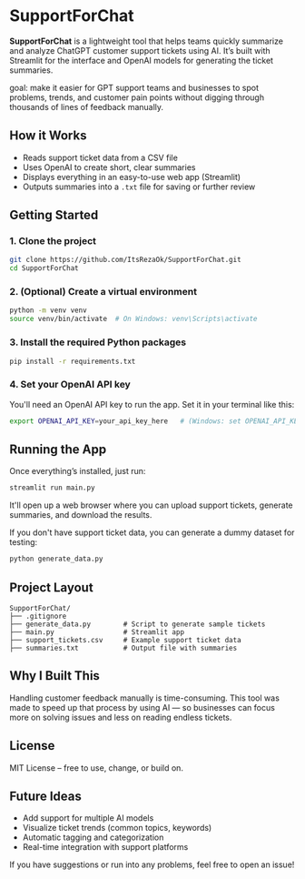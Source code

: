 # SupportForChat

**SupportForChat** is a lightweight tool that helps teams quickly summarize and analyze ChatGPT customer support tickets using AI.
It’s built with Streamlit for the interface and OpenAI models for generating the ticket summaries.

goal: make it easier for GPT support teams and businesses to spot problems, trends, and customer pain points without digging through thousands of lines of feedback manually.

## How it Works

- Reads support ticket data from a CSV file
- Uses OpenAI to create short, clear summaries
- Displays everything in an easy-to-use web app (Streamlit)
- Outputs summaries into a `.txt` file for saving or further review

## Getting Started

### 1. Clone the project
```bash
git clone https://github.com/ItsRezaOk/SupportForChat.git
cd SupportForChat
```

### 2. (Optional) Create a virtual environment
```bash
python -m venv venv
source venv/bin/activate  # On Windows: venv\Scripts\activate
```

### 3. Install the required Python packages
```bash
pip install -r requirements.txt
```

### 4. Set your OpenAI API key
You'll need an OpenAI API key to run the app. Set it in your terminal like this:
```bash
export OPENAI_API_KEY=your_api_key_here   # (Windows: set OPENAI_API_KEY=your_api_key_here)
```

## Running the App

Once everything’s installed, just run:
```bash
streamlit run main.py
```
It'll open up a web browser where you can upload support tickets, generate summaries, and download the results.

If you don't have support ticket data, you can generate a dummy dataset for testing:
```bash
python generate_data.py
```

## Project Layout

```
SupportForChat/
├── .gitignore
├── generate_data.py        # Script to generate sample tickets
├── main.py                 # Streamlit app
├── support_tickets.csv     # Example support ticket data
├── summaries.txt           # Output file with summaries
```

## Why I Built This

Handling customer feedback manually is time-consuming.
This tool was made to speed up that process by using AI — so businesses can focus more on solving issues and less on reading endless tickets.

## License

MIT License – free to use, change, or build on.

## Future Ideas

- Add support for multiple AI models
- Visualize ticket trends (common topics, keywords)
- Automatic tagging and categorization
- Real-time integration with support platforms

If you have suggestions or run into any problems, feel free to open an issue!

